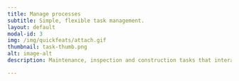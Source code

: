 ```yaml
---
title: Manage processes
subtitle: Simple, flexible task management.
layout: default
modal-id: 3
img: /img/quickfeats/attach.gif
thumbnail: task-thumb.png
alt: image-alt
description: Maintenance, inspection and construction tasks that interact with your building model. Automate your organisation's existing workflows.

---
```

